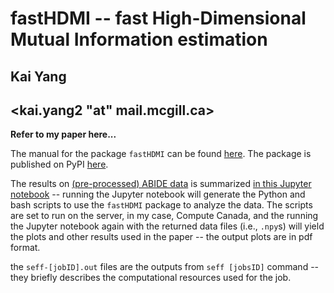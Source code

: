 # fastHDMI -- fast High-Dimensional Mutual Information estimation
## Kai Yang
## <kai.yang2 "at" mail.mcgill.ca>

**Refer to my paper here...**

The manual for the package `fastHDMI` can be found [here](/fastHDMI/README.md). The package is published on PyPI [here](https://pypi.org/project/fastHDMI/).

The results on [(pre-processed) ABIDE data](http://preprocessed-connectomes-project.org/abide/) is summarized [in this Jupyter notebook](/paper/ABIDE_data_analysis/ABIDE_analysis.ipynb) -- running the Jupyter notebook will generate the Python and bash scripts to use the `fastHDMI` package to analyze the data. The scripts are set to run on the server, in my case, Compute Canada, and the running the Jupyter notebook again with the returned data files (i.e., `.npy`s) will yield the plots and other results used in the paper -- the output plots are in pdf format.

the `seff-[jobID].out` files are the outputs from `seff [jobsID]` command -- they briefly describes the computational resources used for the job.
